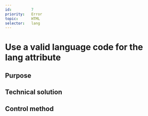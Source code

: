 ```yaml
---
id:         7
priority:   Error
topic:      HTML
selector:   lang
---
```


# Use a valid language code for the lang attribute
## Purpose

## Technical solution

## Control method

